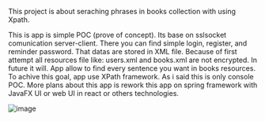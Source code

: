 This project is about seraching phrases in books collection with using Xpath. 

This is app is simple POC (prove of concept). Its base on sslsocket comunication server-client. 
There you can find simple login, register, and reminder password. That datas are stored in XML file. Because of first attempt all resources file like: users.xml and books.xml are not encrypted. In future it will.
App allow to find every sentence you want in books resources. To achive this goal, app use XPath framework. 
As i said this is only console POC. More plans about this app is rework this app on spring framework with JavaFX UI or web UI in react or others technologies.

![image](https://github.com/Aras59/PhraseSearchX/assets/75750077/dce07c7b-4c0b-4ab3-8aa9-cc55dc0902f4)

